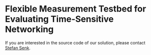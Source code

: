 # Flexible Measurement Testbed for Evaluating Time-Sensitive Networking

If you are interested in the source code of our solution, please contact [Stefan Senk](mailto:stefan.senk@tu-dresden.de).